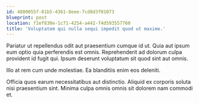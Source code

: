 ```yaml
---
id: 4800055f-81b5-4361-8eee-7cd8d3f01073
blueprint: post
location: f2ef830e-1c71-4254-a442-f4d593557760
title: 'Voluptatem qui nulla sequi impedit quod ut maxime.'
---
```

Pariatur ut repellendus odit aut praesentium cumque id ut. Quia aut ipsum eum optio quia perferendis est omnis. Reprehenderit ad dolorum culpa provident id fugit qui. Ipsum deserunt voluptatum sit quod sint aut omnis.

Illo at rem cum unde molestiae. Ea blanditiis enim eos deleniti.

Officia quos earum necessitatibus aut distinctio. Aliquid ex corporis soluta nisi praesentium sint. Minima culpa omnis omnis sit dolorem nam commodi et.